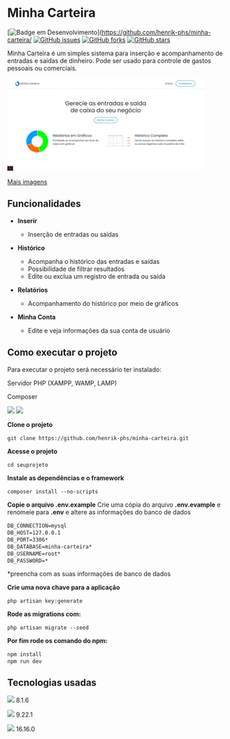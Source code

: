 # Minha Carteira


[![Badge em Desenvolvimento](http://img.shields.io/static/v1?label=STATUS&message=EM%20DESENVOLVIMENTO&color=GREEN&style=for-the-badge)](https://github.com/henrik-phs/minha-carteira/
[![GitHub issues](https://img.shields.io/github/issues/henrik-phs/minha-carteira)](https://github.com/henrik-phs/minha-carteira/issues)
[![GitHub forks](https://img.shields.io/github/forks/henrik-phs/minha-carteira)](https://github.com/henrik-phs/minha-carteira/network)
[![GitHub stars](https://img.shields.io/github/stars/henrik-phs/minha-carteira)](https://github.com/henrik-phs/minha-carteira/stargazers)

Minha Carteira é um simples sistema para inserção e acompanhamento de entradas e saídas de dinheiro. Pode ser usado para controle de gastos pessoais ou comerciais.

<img src="public/imgs/screenshots/screenshots.gif"/>

<a href="public/imgs/screenshots/">Mais imagens</a>

## Funcionalidades

- **Inserir**
  - Inserção de entradas ou saídas 

- **Histórico**
  - Acompanha o histórico das entradas e saídas
  - Possibilidade de filtrar resultados
  - Edite ou exclua um registro de entrada ou saída

- **Relatórios**
  - Acompanhamento do histórico por meio de gráficos

- **Minha Conta**
  - Edite e veja informações da sua conta de usuário


## Como executar o projeto

Para executar o projeto será necessário ter instalado:

Servidor PHP (XAMPP, WAMP, LAMP)

Composer

<img src="https://img.shields.io/badge/Laravel-FF2D20?style=for-the-badge&logo=laravel&logoColor=white">
<img src="https://img.shields.io/badge/Node.js-43853D?style=for-the-badge&logo=node.js&logoColor=white">


**Clone o projeto**
```
git clone https://github.com/henrik-phs/minha-carteira.git
```

**Acesse o projeto**
```
cd seuprojeto
```

**Instale as dependências e o framework**
```
composer install --no-scripts
```

**Copie o arquivo .env.example**
Crie uma cópia do arquivo **.env.evample** e renomeie para **.env** e altere as informações do banco de dados
```
DB_CONNECTION=mysql
DB_HOST=127.0.0.1
DB_PORT=3306*
DB_DATABASE=minha-carteira*
DB_USERNAME=root*
DB_PASSWORD=*
```
*preencha com as suas informações de banco de dados

**Crie uma nova chave para a aplicação**
```
php artisan key:generate
```

**Rode as migrations com:**
```
php artisan migrate --seed
```

**Por fim rode os comando do npm:**
```
npm install
npm run dev
```

## Tecnologias usadas

<img src="https://img.shields.io/badge/PHP-777BB4?style=for-the-badge&logo=php&logoColor=white"> 8.1.6

<img src="https://img.shields.io/badge/Laravel-FF2D20?style=for-the-badge&logo=laravel&logoColor=white"> 9.22.1

<img src="https://img.shields.io/badge/Node.js-43853D?style=for-the-badge&logo=node.js&logoColor=white"> 16.16.0
